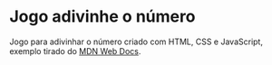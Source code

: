 # Jogo adivinhe o número 
Jogo para adivinhar o número criado com HTML, CSS e JavaScript, exemplo tirado do <a href="https://developer.mozilla.org/pt-BR/">MDN Web Docs</a>.
